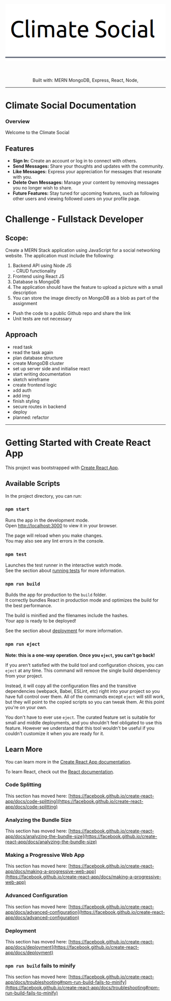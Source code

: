 <section align="center">
  <a href="https://climate-social.onrender.com/">
    <img src="./readme.png" alt="Logo" >
  </a>
  <br>
<!-- /click image to go to deployed version/ -->
  <br>
    <br>
 <p>Built with: MERN  MongoDB, Express, React, Node, 
    </p>

</section>

---

# Climate Social Documentation

### Overview

Welcome to the Climate Social

## Features

- **Sign In:** Create an account or log in to connect with others.
- **Send Messages:** Share your thoughts and updates with the community.
- **Like Messages:** Express your appreciation for messages that resonate with you.
- **Delete Own Messages:** Manage your content by removing messages you no longer wish to share.
- **Future Features:** Stay tuned for upcoming features, such as following other users and viewing followed users on your profile page.

# Challenge - Fullstack Developer

## Scope:

Create a MERN Stack application using JavaScript for a social networking website.
The application must include the following:

<ol>
<li> Backend API using Node JS</li>
   - CRUD functionality 
<li>Frontend using React JS </li>
<li> Database is MongoDB </li>
<li>The application should have the feature to upload a picture with a
small description </li>
<li>You can store the image directly on MongoDB as a blob as part of the
assignment</li>
</ol>

- Push the code to a public Github repo and share the link
- Unit tests are not necessary

## Approach

- read task
- read the task again
- plan database structure
- create MongoDB cluster
- set up server side and initialise react
- start writing documentation
- sketch wireframe
- create frontend logic
- add auth
- add img
- finish styling
- secure routes in backend
- deploy
- planned: refactor

---

# Getting Started with Create React App

This project was bootstrapped with [Create React App](https://github.com/facebook/create-react-app).

## Available Scripts

In the project directory, you can run:

### `npm start`

Runs the app in the development mode.\
Open [http://localhost:3000](http://localhost:3000) to view it in your browser.

The page will reload when you make changes.\
You may also see any lint errors in the console.

### `npm test`

Launches the test runner in the interactive watch mode.\
See the section about [running tests](https://facebook.github.io/create-react-app/docs/running-tests) for more information.

### `npm run build`

Builds the app for production to the `build` folder.\
It correctly bundles React in production mode and optimizes the build for the best performance.

The build is minified and the filenames include the hashes.\
Your app is ready to be deployed!

See the section about [deployment](https://facebook.github.io/create-react-app/docs/deployment) for more information.

### `npm run eject`

**Note: this is a one-way operation. Once you `eject`, you can't go back!**

If you aren't satisfied with the build tool and configuration choices, you can `eject` at any time. This command will remove the single build dependency from your project.

Instead, it will copy all the configuration files and the transitive dependencies (webpack, Babel, ESLint, etc) right into your project so you have full control over them. All of the commands except `eject` will still work, but they will point to the copied scripts so you can tweak them. At this point you're on your own.

You don't have to ever use `eject`. The curated feature set is suitable for small and middle deployments, and you shouldn't feel obligated to use this feature. However we understand that this tool wouldn't be useful if you couldn't customize it when you are ready for it.

## Learn More

You can learn more in the [Create React App documentation](https://facebook.github.io/create-react-app/docs/getting-started).

To learn React, check out the [React documentation](https://reactjs.org/).

### Code Splitting

This section has moved here: [https://facebook.github.io/create-react-app/docs/code-splitting](https://facebook.github.io/create-react-app/docs/code-splitting)

### Analyzing the Bundle Size

This section has moved here: [https://facebook.github.io/create-react-app/docs/analyzing-the-bundle-size](https://facebook.github.io/create-react-app/docs/analyzing-the-bundle-size)

### Making a Progressive Web App

This section has moved here: [https://facebook.github.io/create-react-app/docs/making-a-progressive-web-app](https://facebook.github.io/create-react-app/docs/making-a-progressive-web-app)

### Advanced Configuration

This section has moved here: [https://facebook.github.io/create-react-app/docs/advanced-configuration](https://facebook.github.io/create-react-app/docs/advanced-configuration)

### Deployment

This section has moved here: [https://facebook.github.io/create-react-app/docs/deployment](https://facebook.github.io/create-react-app/docs/deployment)

### `npm run build` fails to minify

This section has moved here: [https://facebook.github.io/create-react-app/docs/troubleshooting#npm-run-build-fails-to-minify](https://facebook.github.io/create-react-app/docs/troubleshooting#npm-run-build-fails-to-minify)
